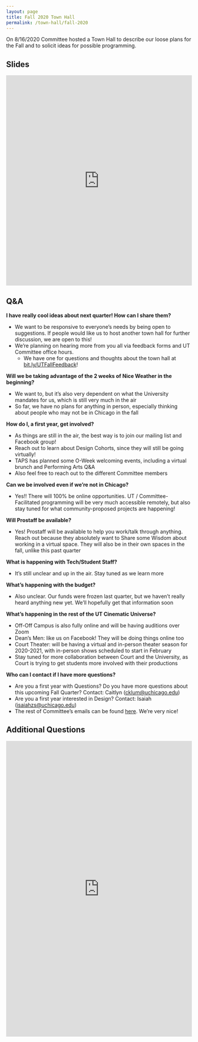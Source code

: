 ```yaml
---
layout: page
title: Fall 2020 Town Hall
permalink: /town-hall/fall-2020
---
```


On 8/16/2020 Committee hosted a Town Hall to describe our loose plans for the Fall and to solicit ideas for possible programming.

## Slides

<p><iframe src="https://docs.google.com/presentation/d/e/2PACX-1vQ8jFTxMXw8HyOMwJWMt7JO7pID-hHkcmhiFkKTDnqIUu93SiCIepg0qlIvR4k7KdGqXBM_MbJaCuN8/embed?start=false&amp;loop=false&amp;delayms=60000" width="960" height="569" frameborder="0" style="width:100%;" allowfullscreen="allowfullscreen"></iframe></p>

## Q&A

**I have really cool ideas about next quarter! How can I share them?**
- We want to be responsive to everyone’s needs by being open to suggestions. If people would like us to host another town hall for further discussion, we are open to this!
- We’re planning on hearing more from you all via feedback forms and UT Committee office hours.
  - We have one for questions and thoughts about the town hall at [bit.ly/UTFallFeedback](https://bit.ly/UTFallFeedback)!

**Will we be taking advantage of the 2 weeks of Nice Weather in the beginning?**
- We want to, but it’s also very dependent on what the University mandates for us, which is still very much in the air
- So far, we have no plans for anything in person, especially thinking about people who may not be in Chicago in the fall

**How do I, a first year, get involved?**
- As things are still in the air, the best way is to join our mailing list and Facebook group!
- Reach out to learn about Design Cohorts, since they will still be going virtually!
- TAPS has planned some O-Week welcoming events, including a virtual brunch and Performing Arts Q&A
- Also feel free to reach out to the different Committee members

**Can we be involved even if we’re not in Chicago?**
- Yes!! There will 100% be online opportunities. UT / Committee-Facilitated programming will be very much accessible remotely, but also stay tuned for what community-proposed projects are happening!

**Will Prostaff be available?**
- Yes! Prostaff will be available to help you work/talk through anything. Reach out because they absolutely want to Share some Wisdom about working in a virtual space. They will also be in their own spaces in the fall, unlike this past quarter

**What is happening with Tech/Student Staff?**
- It’s still unclear and up in the air. Stay tuned as we learn more

**What’s happening with the budget?**
- Also unclear. Our funds were frozen last quarter, but we haven’t really heard anything new yet. We’ll hopefully get that information soon

**What’s happening in the rest of the UT Cinematic Universe?**
- Off-Off Campus is also fully online and will be having auditions over Zoom
- Dean’s Men: like us on Facebook! They will be doing things online too
- Court Theater: will be having a virtual and in-person theater season for 2020-2021, with in-person shows scheduled to start in February
- Stay tuned for more collaboration between Court and the University, as Court is trying to get students more involved with their productions

**Who can I contact if I have more questions?**
- Are you a first year with Questions? Do you have more questions about this upcoming Fall Quarter? Contact: Caitlyn ([cklum@uchicago.edu](mailto:cklum@uchicago.edu))
- Are you a first year interested in Design? Contact: Isaiah ([isaiahzs@uchicago.edu](mailto:isaiahzs@uchicago.edu))
- The rest of Committee’s emails can be found [here](https://arts.uchicago.edu/theater-and-performance-studies/performance-rsos/university-theater/ut-student-committee). We’re very nice!

## Additional Questions

<p><iframe src="https://docs.google.com/forms/d/e/1FAIpQLSezxM-6RhcVHMEUbvCK-fArbCXRe3mD-M2z6k-gUha3ALkiwQ/viewform?embedded=true" style="width:100%" height="800" frameborder="0" marginheight="0" marginwidth="0">Loading…</iframe><p>
